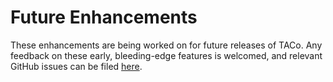 # Future Enhancements

These enhancements are being worked on for future releases of TACo. Any feedback on these early, bleeding-edge features is welcomed, and relevant GitHub issues can be filed [here](https://github.com/nucypher/nucypher/issues).
